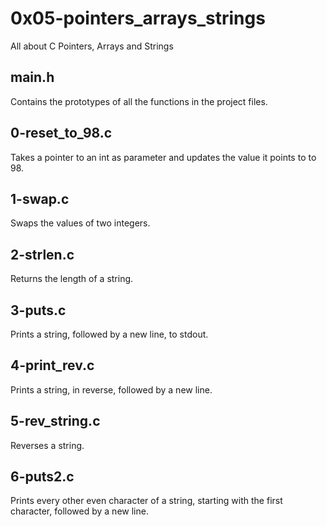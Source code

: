 # 0x05-pointers_arrays_strings
All about C Pointers, Arrays and Strings

## main.h
Contains the prototypes of all the functions in the project files.

## 0-reset_to_98.c
Takes a pointer to an int as parameter and updates the value it points to to 98.

## 1-swap.c
Swaps the values of two integers.

## 2-strlen.c
Returns the length of a string.

## 3-puts.c
Prints a string, followed by a new line, to stdout.

## 4-print_rev.c
Prints a string, in reverse, followed by a new line.

## 5-rev_string.c
Reverses a string.

## 6-puts2.c
Prints every other even character of a string, starting with the first character, followed by a new line.
